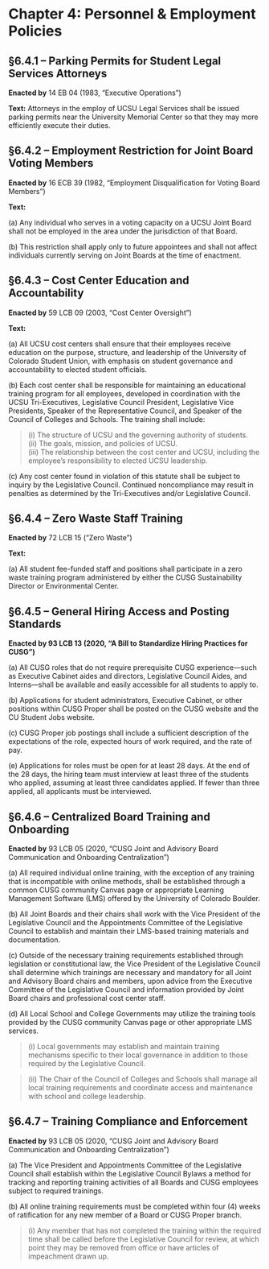 # Chapter 4: Personnel & Employment Policies

## §6.4.1 – Parking Permits for Student Legal Services Attorneys

**Enacted by** 14 EB 04 (1983, “Executive Operations”)

**Text:**
Attorneys in the employ of UCSU Legal Services shall be issued parking permits near the University Memorial Center so that they may more efficiently execute their duties.

## §6.4.2 – Employment Restriction for Joint Board Voting Members

**Enacted by** 16 ECB 39 (1982, “Employment Disqualification for Voting Board Members”)

**Text:**

(a) Any individual who serves in a voting capacity on a UCSU Joint Board shall not be employed in the area under the jurisdiction of that Board.

(b) This restriction shall apply only to future appointees and shall not affect individuals currently serving on Joint Boards at the time of enactment.


## §6.4.3 – Cost Center Education and Accountability

**Enacted by** 59 LCB 09 (2003, “Cost Center Oversight”)

**Text:**

(a) All UCSU cost centers shall ensure that their employees receive education on the purpose, structure, and leadership of the University of Colorado Student Union, with emphasis on student governance and accountability to elected student officials.

(b) Each cost center shall be responsible for maintaining an educational training program for all employees, developed in coordination with the UCSU Tri-Executives, Legislative Council President, Legislative Vice Presidents, Speaker of the Representative Council, and Speaker of the Council of Colleges and Schools. The training shall include:
> (i) The structure of UCSU and the governing authority of students.  
> (ii) The goals, mission, and policies of UCSU.  
> (iii) The relationship between the cost center and UCSU, including the employee’s responsibility to elected UCSU leadership.

(c) Any cost center found in violation of this statute shall be subject to inquiry by the Legislative Council. Continued noncompliance may result in penalties as determined by the Tri-Executives and/or Legislative Council.


## §6.4.4 – Zero Waste Staff Training  
**Enacted by** 72 LCB 15 (“Zero Waste”)

**Text:**

(a) All student fee-funded staff and positions shall participate in a zero waste training program administered by either the CUSG Sustainability Director or Environmental Center.


## §6.4.5 – General Hiring Access and Posting Standards  
**Enacted by 93 LCB 13 (2020, “A Bill to Standardize Hiring Practices for CUSG”)**

(a) All CUSG roles that do not require prerequisite CUSG experience—such as Executive Cabinet aides and directors, Legislative Council Aides, and Interns—shall be available and easily accessible for all students to apply to.

(b) Applications for student administrators, Executive Cabinet, or other positions within CUSG Proper shall be posted on the CUSG website and the CU Student Jobs website.

(c) CUSG Proper job postings shall include a sufficient description of the expectations of the role, expected hours of work required, and the rate of pay.

(e) Applications for roles must be open for at least 28 days. At the end of the 28 days, the hiring team must interview at least three of the students who applied, assuming at least three candidates applied. If fewer than three applied, all applicants must be interviewed.


## §6.4.6 – Centralized Board Training and Onboarding  
**Enacted by** 93 LCB 05 (2020, “CUSG Joint and Advisory Board Communication and Onboarding Centralization”)

(a) All required individual online training, with the exception of any training that is incompatible with online methods, shall be established through a common CUSG community Canvas page or appropriate Learning Management Software (LMS) offered by the University of Colorado Boulder.

(b) All Joint Boards and their chairs shall work with the Vice President of the Legislative Council and the Appointments Committee of the Legislative Council to establish and maintain their LMS-based training materials and documentation.

(c) Outside of the necessary training requirements established through legislation or constitutional law, the Vice President of the Legislative Council shall determine which trainings are necessary and mandatory for all Joint and Advisory Board chairs and members, upon advice from the Executive Committee of the Legislative Council and information provided by Joint Board chairs and professional cost center staff.

(d) All Local School and College Governments may utilize the training tools provided by the CUSG community Canvas page or other appropriate LMS services.

> (i) Local governments may establish and maintain training mechanisms specific to their local governance in addition to those required by the Legislative Council.

> (ii) The Chair of the Council of Colleges and Schools shall manage all local training requirements and coordinate access and maintenance with school and college leadership.


## §6.4.7 – Training Compliance and Enforcement  
**Enacted by** 93 LCB 05 (2020, “CUSG Joint and Advisory Board Communication and Onboarding Centralization”)

(a) The Vice President and Appointments Committee of the Legislative Council shall establish within the Legislative Council Bylaws a method for tracking and reporting training activities of all Boards and CUSG employees subject to required trainings.

(b) All online training requirements must be completed within four (4) weeks of ratification for any new member of a Board or CUSG Proper branch.

> (i) Any member that has not completed the training within the required time shall be called before the Legislative Council for review, at which point they may be removed from office or have articles of impeachment drawn up.
